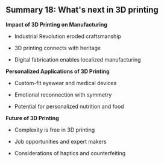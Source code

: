 ## Summary 18: What's next in 3D printing

**Impact of 3D Printing on Manufacturing**

- Industrial Revolution eroded craftsmanship
- 3D printing connects with heritage
- Digital fabrication enables localized manufacturing

**Personalized Applications of 3D Printing**

- Custom-fit eyewear and medical devices
- Emotional reconnection with symmetry
- Potential for personalized nutrition and food

**Future of 3D Printing**

- Complexity is free in 3D printing
- Job opportunities and expert makers
- Considerations of haptics and counterfeiting